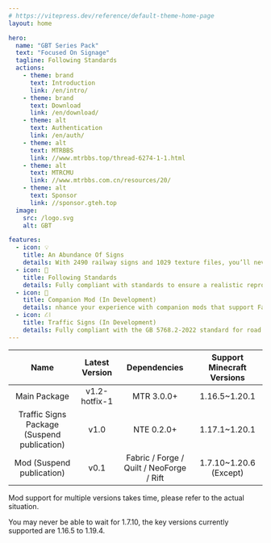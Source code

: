 ```yaml
---
# https://vitepress.dev/reference/default-theme-home-page
layout: home

hero:
  name: "GBT Series Pack"
  text: "Focused On Signage"
  tagline: Following Standards
  actions:
    - theme: brand
      text: Introduction
      link: /en/intro/
    - theme: brand
      text: Download
      link: /en/download/
    - theme: alt
      text: Authentication
      link: /en/auth/
    - theme: alt
      text: MTRBBS
      link: //www.mtrbbs.top/thread-6274-1-1.html
    - theme: alt
      text: MTRCMU
      link: //www.mtrbbs.com.cn/resources/20/
    - theme: alt
      text: Sponsor
      link: //sponsor.gteh.top
  image:
    src: /logo.svg
    alt: GBT

features:
  - icon: 💡
    title: An Abundance Of Signs
    details: With 2490 railway signs and 1029 texture files, you’ll never have to worry about running out of signposts again.
  - icon: 📕
    title: Following Standards
    details: Fully compliant with standards to ensure a realistic reproduction.
  - icon: 🚀
    title: Companion Mod (In Development)
    details: nhance your experience with companion mods that support Fabric / Forge / Quilt / NeoForge / Rift across five platforms, with versions from 1.7.10 to 1.20.6 supported.
  - icon: ⛜
    title: Traffic Signs (In Development)
    details: Fully compliant with the GB 5768.2-2022 standard for road traffic signs, with the ultimate goal of replicating reality.
---
```


|                    Name                     | Latest Version |               Dependencies               | Support Minecraft Versions |
| :-----------------------------------------: | :------------: | :--------------------------------------: | :------------------------: |
|                Main Package                 | v1.2-hotfix-1  |                MTR 3.0.0+                |       1.16.5~1.20.1        |
| Traffic Signs Package (Suspend publication) |      v1.0      |                NTE 0.2.0+                |       1.17.1~1.20.1        |
|          Mod (Suspend publication)          |      v0.1      | Fabric / Forge / Quilt / NeoForge / Rift |   1.7.10~1.20.6 (Except)   |

Mod support for multiple versions takes time, please refer to the actual situation.

You may never be able to wait for 1.7.10, the key versions currently supported are 1.16.5 to 1.19.4.